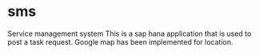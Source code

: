 # sms
Service management system
This is a sap hana application that is used to post a task request. Google map has been implemented for location.
